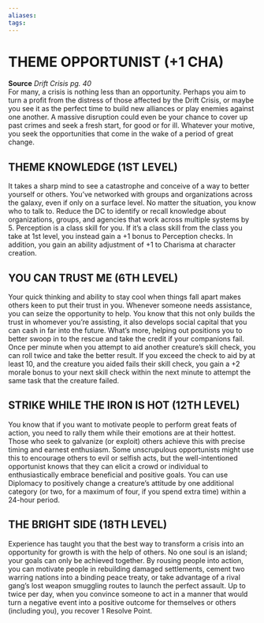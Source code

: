```yaml
---
aliases: 
tags: 
---
```

# THEME OPPORTUNIST (+1 CHA)

**Source** _Drift Crisis pg. 40_  
For many, a crisis is nothing less than an opportunity. Perhaps you aim to turn a profit from the distress of those affected by the Drift Crisis, or maybe you see it as the perfect time to build new alliances or play enemies against one another. A massive disruption could even be your chance to cover up past crimes and seek a fresh start, for good or for ill. Whatever your motive, you seek the opportunities that come in the wake of a period of great change.  

## THEME KNOWLEDGE (1ST LEVEL)

It takes a sharp mind to see a catastrophe and conceive of a way to better yourself or others. You’ve networked with groups and organizations across the galaxy, even if only on a surface level. No matter the situation, you know who to talk to. Reduce the DC to identify or recall knowledge about organizations, groups, and agencies that work across multiple systems by 5. Perception is a class skill for you. If it’s a class skill from the class you take at 1st level, you instead gain a +1 bonus to Perception checks. In addition, you gain an ability adjustment of +1 to Charisma at character creation.  

## YOU CAN TRUST ME (6TH LEVEL)

Your quick thinking and ability to stay cool when things fall apart makes others keen to put their trust in you. Whenever someone needs assistance, you can seize the opportunity to help. You know that this not only builds the trust in whomever you’re assisting, it also develops social capital that you can cash in far into the future. What’s more, helping out positions you to better swoop in to the rescue and take the credit if your companions fail. Once per minute when you attempt to aid another creature’s skill check, you can roll twice and take the better result. If you exceed the check to aid by at least 10, and the creature you aided fails their skill check, you gain a +2 morale bonus to your next skill check within the next minute to attempt the same task that the creature failed.  

## STRIKE WHILE THE IRON IS HOT (12TH LEVEL)

You know that if you want to motivate people to perform great feats of action, you need to rally them while their emotions are at their hottest. Those who seek to galvanize (or exploit) others achieve this with precise timing and earnest enthusiasm. Some unscrupulous opportunists might use this to encourage others to evil or selfish acts, but the well-intentioned opportunist knows that they can elicit a crowd or individual to enthusiastically embrace beneficial and positive goals. You can use Diplomacy to positively change a creature’s attitude by one additional category (or two, for a maximum of four, if you spend extra time) within a 24-hour period.  

## THE BRIGHT SIDE (18TH LEVEL)

Experience has taught you that the best way to transform a crisis into an opportunity for growth is with the help of others. No one soul is an island; your goals can only be achieved together. By rousing people into action, you can motivate people in rebuilding damaged settlements, cement two warring nations into a binding peace treaty, or take advantage of a rival gang’s lost weapon smuggling routes to launch the perfect assault. Up to twice per day, when you convince someone to act in a manner that would turn a negative event into a positive outcome for themselves or others (including you), you recover 1 Resolve Point.
